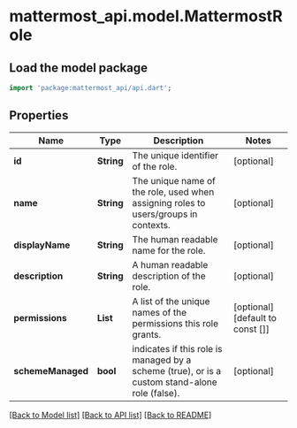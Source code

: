 # mattermost_api.model.MattermostRole

## Load the model package
```dart
import 'package:mattermost_api/api.dart';
```

## Properties
Name | Type | Description | Notes
------------ | ------------- | ------------- | -------------
**id** | **String** | The unique identifier of the role. | [optional] 
**name** | **String** | The unique name of the role, used when assigning roles to users/groups in contexts. | [optional] 
**displayName** | **String** | The human readable name for the role. | [optional] 
**description** | **String** | A human readable description of the role. | [optional] 
**permissions** | **List<String>** | A list of the unique names of the permissions this role grants. | [optional] [default to const []]
**schemeManaged** | **bool** | indicates if this role is managed by a scheme (true), or is a custom stand-alone role (false). | [optional] 

[[Back to Model list]](../GENERATED_README.md#documentation-for-models) [[Back to API list]](../GENERATED_README.md#documentation-for-api-endpoints) [[Back to README]](../GENERATED_README.md)


